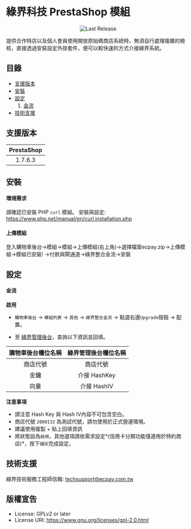 綠界科技 PrestaShop 模組
===============
<p align="center">
<img src="https://img.shields.io/github/release/ECPay/PrestaShop.svg" alt="Last Release">
</p>

提供合作特店以及個人會員使用開放原始碼商店系統時，無須自行處理複雜的檢核，直接透過安裝設定外掛套件，便可以較快速的方式介接綠界系統。


目錄
-----------------
* [支援版本](#支援版本)
* [安裝](#安裝)
* [設定](#設定)
    1. [金流](#金流)
* [技術支援](#技術支援)



支援版本
-----------------
| PrestaShop  |
| :---------: |
|  1.7.6.3 |

安裝
-----------------
#### 環境需求
請確認已安裝 PHP `curl` 模組。
安裝與設定: https://www.php.net/manual/en/curl.installation.php

#### 上傳模組
登入購物車後台->模組->模組->上傳模組(右上角)->選擇檔案ecpay.zip->上傳模組->模組已安裝!
->付款與閘通道->綠界整合金流->安裝

設定
-----------------

#### 金流

**啟用**
- `購物車後台` -> `模組列表` -> `其他` -> `綠界整合金流` -> 點選右邊`Upgrade`按鈕 -> 配置。

- 至 [綠界管理後台](https://vendor.ecpay.com.tw/)，查詢以下資訊並回填。

|  購物車後台欄位名稱 | 綠界管理後台欄位名稱  |
| :------------: | :------------: |
|  商店代號 | 商店代號 |
|  金鑰 |  介接 HashKey |
|  向量 |  介接 HashIV |

**注意事項**
- 請注意 Hash Key 與 Hash IV內容不可包含空白。
- 商店代號 `2000132` 為測試代號，請勿使用於正式營運環境。
- 建議使用複製 + 貼上回填資訊
- 將狀態設為`啟用`，其他選項請依需求設定*(信用卡分期功能僅適用於特約商店)*，按下`儲存`完成設定。

技術支援
-----------------
綠界技術服務工程師信箱: techsupport@ecpay.com.tw

版權宣告
-----------------
* License: GPLv2 or later
* License URI: https://www.gnu.org/licenses/gpl-2.0.html
